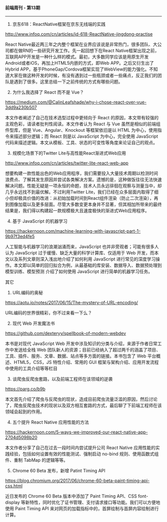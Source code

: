 #### 前端周刊 - 第13期

------

1. 京东618：ReactNative框架在京东无线端的实践

http://www.infoq.com/cn/articles/jd-618-ReactNative-jingdong-practise

React Native最近两三年之内整个框架在业界应该说是非常热门，很多团队、大公司都在做RN的一些研究开发工作。先一起回想下在React Native框架出现之前，互联网APP开发是一种什么样的模式。最初，大多数同学应该是用原生开发Android或者iOS，再加上HTML5内嵌的方式，即Web APP。之后又衍生出了Hybrid APP，基于PhoneGap/Cordova框架实现了WebView的能力强化。不知道大家在做这种开发的时候，有没有遇到过一些瓶颈或者一些痛点，反正我们的团队是遇到了很多。这里总结一下之前传统的方式有哪些问题。

2. 为什么我选择了 React 而不是 Vue？

https://medium.com/@CalinLeafshade/why-i-chose-react-over-vue-3dd9a230b507

本文作者阐述了自己在技术选型过程中更倾向于 React 的原因，本文带有较强的主观色彩，请读者批判性阅读。本文作者认为 React 与 Vue 虽然是相似的前端组件型库，但是 Vue、Angular、Knockout 等框架依旧是以 HTML 为中心，使用指令来描述部分逻辑；而 React 则是以 JavaScript 为中心，完全使用 JavaScript 代码来描述逻辑。本文从模板、工具、状态的可变性等角度来论证自己的观点。

3. 规模化场景下的Twitter Lite与高性能React渐进式Web应用

http://www.infoq.com/cn/articles/twitter-lite-react-web-app

想要构建一款性能出色的Web应用程序，我们需要投入大量技术周期以检测时间浪费点、了解其发生原因并尝试各类解决方案。遗憾的是，这种做饭往往无法快速解决问题。性能无疑是一项永恒的命题，技术人员永远徘徊在观察与测量当中，却几乎永远找不到最优解。不过利用Twitter Lite，我们已经在众多层面内取得了细小但却极具价值的改进：从初始加载时间到React组件渲染（防止二次渲染），再到图像加载以及更多层面。尽管大多数变更本身并不显著，但其相加所带来的最终结果是，我们得以构建起一款规模极大且速度极快的渐进式Web应用程序。

4. 基于 JavaScript 的机器学习

https://hackernoon.com/machine-learning-with-javascript-part-1-9b97f3ed4fe5

人工智能与机器学习的浪潮汹涌而来，JavaScript 也并非旁观者；可能有很多人认为 JavaScript 过于缓慢、缺乏大量的科学计算库、仅适用于 Web 开发，而本文以及系列文章则深入浅出地介绍了如何利用 JavaScript 进行常见的深度学习操作。本文即以简单的回归拟合为例，从最基础的库安装、数据导入、数据预处理到模型训练、模型预测 介绍了如何使用 JavaScript 进行简单的机器学习任务。

其它

1. URL编码的奥秘

https://aotu.io/notes/2017/06/15/The-mystery-of-URL-encoding/

URL编码的世界很精彩，你不过来看一下么？

2. 现代 Web 开发魔法书

https://github.com/dexteryy/spellbook-of-modern-webdev

本书是对现代 JavaScript Web 开发中涉及知识的分类与介绍，来源于作者日常工作中发送给全栈 Web 团队新人的资源；目前已经纳入了超过两千的涵盖了项目、工具、插件、服务、文章、数据、站点等多方面的链接。本书包含了 Web 平台概述、HTML5，CSS，JS 特性介绍、常用的 GUI 框架与架构介绍、应用开发流程中使用的工具介绍等等栏目

3. 谈爬虫反爬虫套路，以及前端工程师在该领域的逆袭

https://parg.co/b9b

本文首先介绍了爬虫与反爬虫的现状，造成目前爬虫流量泛滥的原因，然后讨论了，爬虫反爬虫技术的现状以及双方相互套路的方式，最后聊了下前端工程师在该领域会起到的作用。

4. 五个提升 React Native 应用性能的方法

https://hackernoon.com/5-ways-we-improved-our-react-native-app-2704d5098b20

本文作者分享了自己在过去一段时间内尝试提升公司 React Native 应用性能的实践经验，包括如何设置有效的性能测试、强制启动 no-bind 规则、使用函数式组件、重制 TabMap 的逻辑等等。

5. Chrome 60 Beta 发布，新增 Patint Timing API

https://blog.chromium.org/2017/06/chrome-60-beta-paint-timing-api-css.html

近日发布的 Chrome 60 Beta 版本中添加了 Paint Timing API、CSS font-display 等新特性，同时优化了证书管理、支付请求接口等功能。我们可以方便地使用 Paint Timing API 来对网页的加载指标中的，首屏绘制与首屏内容绘制进行计算。